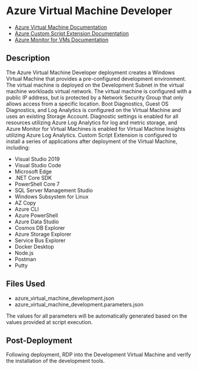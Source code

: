 # Azure Virtual Machine Developer

- [Azure Virtual Machine Documentation](https://docs.microsoft.com/en-us/azure/virtual-machines/windows/overview "Azure Virtual Machine Documentation")
- [Azure Custom Script Extension Documentation](https://docs.microsoft.com/en-us/azure/virtual-machines/extensions/custom-script-windows "Azure Custom Script Extension Documentation")
- [Azure Monitor for VMs Documentation](https://docs.microsoft.com/en-us/azure/azure-monitor/insights/vminsights-overview "Azure Monitor for VMs Documentation")

## Description

The Azure Virtual Machine Developer deployment creates a Windows Virtual Machine that provides a pre-configured development environment.  The virtual machine is deployed on the Development Subnet in the virtual machine workloads virtual network. The virtual machine is configured with a public IP address, but is protected by a Network Security Group that only allows access from a specific location.  Boot Diagnostics, Guest OS Diagnostics, and Log Analytics is configured on the Virtual Machine and uses an existing Storage Account.  Diagnostic settings is enabled for all resources utilizing Azure Log Analytics for log and metric storage, and Azure Monitor for Virtual Machines is enabled for Virtual Machine Insights utilizing Azure Log Analytics.  Custom Script Extension is configured to install a series of applications after deployment of the Virtual Machine, including:

- Visual Studio 2019
- Visual Studio Code
- Microsoft Edge
- .NET Core SDK
- PowerShell Core 7
- SQL Server Management Studio
- Windows Subsystem for Linux
- AZ Copy
- Azure CLI
- Azure PowerShell
- Azure Data Studio
- Cosmos DB Explorer
- Azure Storage Explorer
- Service Bus Explorer
- Docker Desktop
- Node.js
- Postman
- Putty

## Files Used

- azure_virtual_machine_development.json
- azure_virtual_machine_development.parameters.json

The values for all parameters will be automatically generated based on the values provided at script execution.

## Post-Deployment

Following deployment, RDP into the Development Virtual Machine and verify the installation of the development tools.
